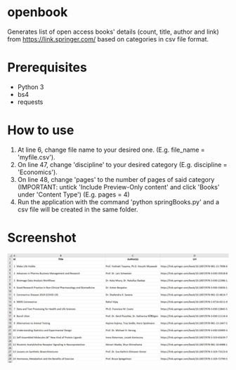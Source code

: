 # openbook
 Generates list of open access books' details (count, title, author and link) from https://link.springer.com/ based on categories in csv file format.
 
# Prerequisites
 - Python 3
 - bs4
 - requests
 
# How to use
 1. At line 6, change file name to your desired one. (E.g. file_name = 'myfile.csv').
 2. On line 47, change 'discipline' to your desired category (E.g. discipline = 'Economics').
 3. On line 48, change 'pages' to the number of pages of said category (IMPORTANT: untick 'Include Preview-Only content' and click 'Books' under 'Content Type') (E.g. pages = 4)
 4. Run the application with the command 'python springBooks.py' and a csv file will be created in the same folder.
 
# Screenshot
 ![ss](/ss/ss.jpg)
